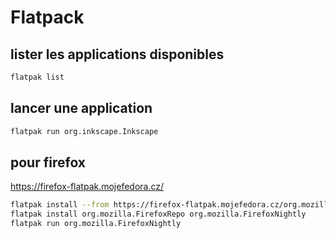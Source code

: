 # Flatpack

## lister les applications disponibles

```bash
flatpak list
```

## lancer une application

```bash
flatpak run org.inkscape.Inkscape
```

## pour firefox

https://firefox-flatpak.mojefedora.cz/

```bash
flatpak install --from https://firefox-flatpak.mojefedora.cz/org.mozilla.FirefoxNightly.flatpakref
flatpak install org.mozilla.FirefoxRepo org.mozilla.FirefoxNightly
flatpak run org.mozilla.FirefoxNightly
```



